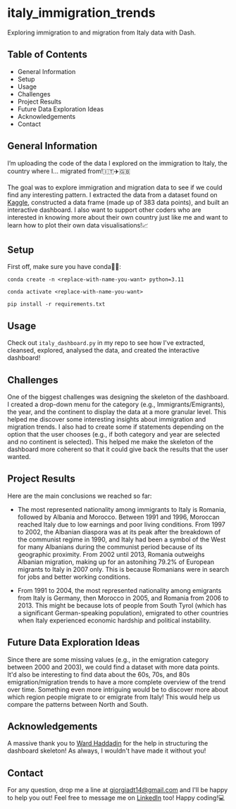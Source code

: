 # italy_immigration_trends
Exploring immigration to and migration from Italy data with Dash.

## Table of Contents
- General Information
- Setup
- Usage
- Challenges
- Project Results
- Future Data Exploration Ideas
- Acknowledgements
- Contact

## General Information
I’m uploading the code of the data I explored on the immigration to Italy, the country where I... migrated from!🇮🇹✈️🇬🇧

The goal was to explore immigration and migration data to see if we could find any interesting pattern. I extracted the data from a dataset found on [Kaggle](https://www.kaggle.com/datasets/luigigno/italy-immigration-data-by-the-un/data?select=Italy.xlsx), constructed a data frame (made up of 383 data points), and built an interactive dashboard. I also want to support other coders who are interested in knowing more about their own country just like me and want to learn how to plot their own data visualisations!📈

## Setup
First off, make sure you have conda🐍👀:

`conda create -n <replace-with-name-you-want> python=3.11`

`conda activate <replace-with-name-you-want>`

`pip install -r requirements.txt`

## Usage
Check out `italy_dashboard.py` in my repo to see how I've extracted, cleansed, explored, analysed the data, and created the interactive dashboard!

## Challenges
One of the biggest challenges was designing the skeleton of the dashboard. I created a drop-down menu for the category (e.g., Immigrants/Emigrants), the year, and the continent to display the data at a more granular level. This helped me discover some interesting insights about immigration and migration trends. I also had to create some if statements depending on the option that the user chooses (e.g., if both category and year are selected and no continent is selected). This helped me make the skeleton of the dashboard more coherent so that it could give back the results that the user wanted.

## Project Results
Here are the main conclusions we reached so far:

- The most represented nationality among immigrants to Italy is Romania, followed by Albania and Morocco. Between 1991 and 1996, Moroccan reached Italy due to low earnings and poor living conditions. From 1997 to 2002, the Albanian diaspora was at its peak after the breakdown of the communist regime in 1990, and Italy had been a symbol of the West for many Albanians during the communist period because of its geographic proximity. From 2002 until 2013, Romania outweighs Albanian migration, making up for an astonihing 79.2% of European migrants to Italy in 2007 only. This is because Romanians were in search for jobs and better working conditions. 

- From 1991 to 2004, the most represented nationality among emigrants from Italy is Germany, then Morocco in 2005, and Romania from 2006 to 2013. This might be because lots of people from South Tyrol (which has a significant German-speaking population), emigrated to other countries when Italy experienced economic hardship and political instability.

## Future Data Exploration Ideas
Since there are some missing values (e.g., in the emigration category between 2000 and 2003), we could find a dataset with more data points. It'd also be interesting to find data about the 60s, 70s, and 80s emigration/migration trends to have a more complete overview of the trend over time. Something even more intriguing would be to discover more about which region people migrate to or emigrate from Italy! This would help us compare the patterns between North and South. 

## Acknowledgements 
A massive thank you to [Ward Haddadin](https://github.com/wardhaddadin1) for the help in structuring the dashboard skeleton! As always, I wouldn't have made it without you!

## Contact
For any question, drop me a line at giorgiadt14@gmail.com and I'll be happy to help you out! Feel free to message me on [LinkedIn](https://www.linkedin.com/in/giorgia-dim/) too! Happy coding!💻
 
